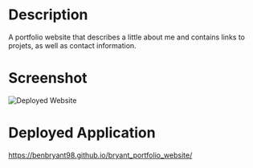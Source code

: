 # Description

A portfolio website that describes a little about me and contains links to projets, as well as contact information.

# Screenshot

![Deployed Website](images\benbryant98.github.io_bryant_portfolio_website_.png)

# Deployed Application

https://benbryant98.github.io/bryant_portfolio_website/
